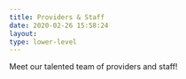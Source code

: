 ```yaml
---
title: Providers & Staff
date: 2020-02-26 15:58:24
layout:
type: lower-level
---
```

Meet our talented team of providers and staff!